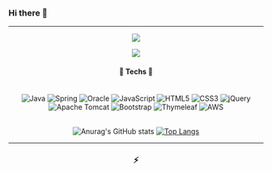 
### Hi there 👋

<!--# LILOWA-->

<hr>
<div align="center" style="text-align:center">

<img src="https://capsule-render.vercel.app/api?type=waving&color=399ee5&height=180&section=header&text=LILOWA's%20Github&fontSize=32&animation=fadeIn&fontAlignY=36&fontColor=ffffff"/>

<!--- badges from https://github.com/Ileriayo/markdown-badges --->
<p align="center">
<img src="https://i.pinimg.com/564x/62/6a/d7/626ad71aa6ab1c6d7df2d911137b8f81.jpg"></img>

<h4 align="center">🌊 Techs 🌊</h4> 

<br>![Java](https://img.shields.io/badge/java-%23ED8B00.svg?style=for-the-badge&logo=java&logoColor=white) ![Spring](https://img.shields.io/badge/spring-%236DB33F.svg?style=for-the-badge&logo=spring&logoColor=white) ![Oracle](https://img.shields.io/badge/Oracle-F80000?style=for-the-badge&logo=oracle&logoColor=white) ![JavaScript](https://img.shields.io/badge/javascript-%23323330.svg?style=for-the-badge&logo=javascript&logoColor=%23F7DF1E)  ![HTML5](https://img.shields.io/badge/html5-%23E34F26.svg?style=for-the-badge&logo=html5&logoColor=white) ![CSS3](https://img.shields.io/badge/css3-%231572B6.svg?style=for-the-badge&logo=css3&logoColor=white) ![jQuery](https://img.shields.io/badge/jquery-%230769AD.svg?style=for-the-badge&logo=jquery&logoColor=white) <br> ![Apache Tomcat](https://img.shields.io/badge/apache%20tomcat-%23F8DC75.svg?style=for-the-badge&logo=apache-tomcat&logoColor=black) ![Bootstrap](https://img.shields.io/badge/bootstrap-%23563D7C.svg?style=for-the-badge&logo=bootstrap&logoColor=white) ![Thymeleaf](https://img.shields.io/badge/Thymeleaf-%23005C0F.svg?style=for-the-badge&logo=Thymeleaf&logoColor=white) ![AWS](https://img.shields.io/badge/AWS-%23FF9900.svg?style=for-the-badge&logo=amazon-aws&logoColor=white)<br><br> 
  
  ![Anurag's GitHub stats](https://github-readme-stats.vercel.app/api?username=LILOWA&show_icons=true&theme=vue)   [![Top Langs](https://github-readme-stats.vercel.app/api/top-langs/?username=LILOWA&layout=compact&theme=vue&hide_border=true)](https://github.com/LILOWA/github-readme-stats)


</p>
<hr>
<h3 align="center">⚡</h3>

<div align="center" style="text-align:center">
 



</div>

<!--
**LILOWA/LILOWA** is a ✨ _special_ ✨ repository because its `README.md` (this file) appears on your GitHub profile.

Here are some ideas to get you started:

- 🔭 I’m currently working on ...
- 🌱 I’m currently learning ...
- 👯 I’m looking to collaborate on ...
- 🤔 I’m looking for help with ...
- 💬 Ask me about ...
- 📫 How to reach me: ...
- 😄 Pronouns: ...
- ⚡ Fun fact: ...
-->
